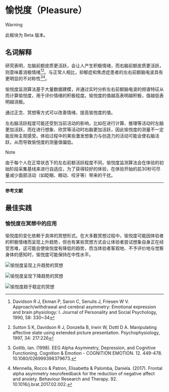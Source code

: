 # 愉悦度（Pleasure）

> [!WARNING]
> 此板块为 Beta 版本。

## 名词解释
研究表明，左脑前额皮质更活跃，会让人产生积极情绪，而右脑前额皮质更活跃，则意味着消极情绪[^1][^2]。与正常人相比，抑郁症和焦虑症患者的左右前额脑电波具有更明显的不对称性[^3][^4]。

愉悦度监测算法基于大量数据建模，并通过实时分析左右前额脑电波的频谱特征从而计算愉悦度，用于评价情绪的积极程度。愉悦度的值越高表明越积极，值越低表明越消极。

通过正念、冥想等方式可以改善情绪，提高愉悦度的值。

左右脑活跃程度可能还受到当前活动的影响，比如在进行计算、推理等活动时左脑更加活跃，而在进行想象、欣赏等活动时右脑更加活跃，因此愉悦度的测量不一定能反映主观感受。体验过程中的某些激发想象力与创造力的活动可能会使右脑活跃，从而导致愉悦度的测量值偏低。

> [!NOTE]
> 由于每个人在正常状态下的左右前额活跃程度不同，愉悦度监测算法会在体验的初始阶段采集基线来进行自适应，为了获得较好的体验，在体验开始的前30秒可尽量减少面部活动（如眨眼、眼动、咬牙等）带来的干扰。

---

**参考文献**

[^1]: Davidson R J, Ekman P, Saron C, Senulis J, Friesen W V. Approach/withdrawal and cerebral asymmetry: Emotional expression and brain physiology: I. Journal of Personality and Social Psychology, 1990, 58: 330~34
[^2]: Sutton S K, Davidson R J, Donzella B, Irwin W, Dottl D A. Manipulating affective state using extended picture presentation. Psychophysiology, 1997, 34: 217:226
[^3]: Gotlib, Ian. (1998). EEG Alpha Asymmetry, Depression, and Cognitive Functioning. Cognition & Emotion - COGNITION EMOTION. 12. 449-478. 10.1080/026999398379673. 
[^4]: Mennella, Rocco & Patron, Elisabetta & Palomba, Daniela. (2017). Frontal alpha asymmetry neurofeedback for the reduction of negative affect and anxiety. Behaviour Research and Therapy. 92. 10.1016/j.brat.2017.02.002. 

## 最佳实践

### 愉悦度在冥想中的应用
愉悦度的变化依赖于具体的冥想形式。在大多数冥想过程中，愉悦度可能因体验者的积极情绪而呈现上升趋势，但也有某些冥想方式会让体验者尝试想象自身正在经受苦难，这可能会使愉悦度有降低的趋势，而当体验者客观地、不予评价地与觉察身体的感知时，愉悦度可能保持在中性水平。

![愉悦度呈现上升趋势的冥想](media/%E6%84%89%E6%82%A6%E5%BA%A6%E5%91%88%E7%8E%B0%E4%B8%8A%E5%8D%87%E8%B6%8B%E5%8A%BF%E7%9A%84%E5%86%A5%E6%83%B3.png)


![愉悦度呈现下降趋势的冥想](media/%E6%84%89%E6%82%A6%E5%BA%A6%E5%91%88%E7%8E%B0%E4%B8%8B%E9%99%8D%E8%B6%8B%E5%8A%BF%E7%9A%84%E5%86%A5%E6%83%B3.png)


![愉悦度趋于稳定的冥想](media/%E6%84%89%E6%82%A6%E5%BA%A6%E8%B6%8B%E4%BA%8E%E7%A8%B3%E5%AE%9A%E7%9A%84%E5%86%A5%E6%83%B3.png)
